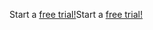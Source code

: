 <span data-ttu-id="5d514-101">Start a [free trial!](https://go.microsoft.com/fwlink/?linkid=847861)</span><span class="sxs-lookup"><span data-stu-id="5d514-101">Start a [free trial!](https://go.microsoft.com/fwlink/?linkid=847861)</span></span>